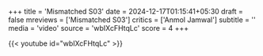 +++
title = 'Mismatched S03'
date = 2024-12-17T01:15:41+05:30
draft = false
mreviews = ['Mismatched S03']
critics = ['Anmol Jamwal']
subtitle = ''
media = 'video'
source = 'wbIXcFHtqLc'
score = 4
+++

{{< youtube id="wbIXcFHtqLc" >}}
